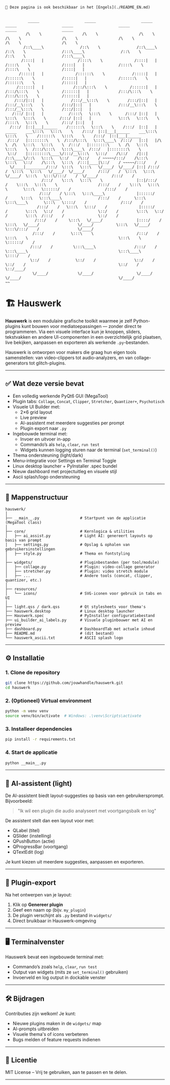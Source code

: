 ```
📘 Deze pagina is ook beschikbaar in het [Engels](./README_EN.md)


          _____                    _____                    _____                    _____                    _____                    _____                    _____                    _____          
         /\    \                  /\    \                  /\    \                  /\    \                  /\    \                  /\    \                  /\    \                  /\    \         
        /::\____\                /::\    \                /::\____\                /::\    \                /:::\____\                /::\    \                /::\    \                /:::\____\        
       /::::|   |               /::::\    \              /::::|   |               /::::\    \              /::::|   |               /::::\    \              /::::\    \              /::::|   |        
      /:::::|   |              /::::::\    \            /:::::|   |              /::::::\    \            /:::::|   |              /::::::\    \            /::::::\    \            /:::::|   |        
     /::::::|   |             /:::/\:::\    \          /::::::|   |             /:::/\:::\    \          /::::::|   |             /:::/\:::\    \          /:::/\:::\    \          /::::::|   |        
    /:::/|::|   |            /:::/__\:::\    \        /:::/|::|   |            /:::/__\:::\    \        /:::/|::|   |            /:::/__\:::\    \        /:::/__\:::\    \        /:::/|::|   |        
   /:::/ |::|   |           /::::\   \:::\    \      /:::/ |::|   |            \:::\   \:::\    \      /:::/ |::|   |            \:::\   \:::\    \      /::::\   \:::\    \      /:::/ |::|   |        
  /:::/  |::|___|______    /::::::\   \:::\    \    /:::/  |::|   | _____    ___\:::\   \:::\    \    /:::/  |::|___|______    ___\:::\   \:::\    \    /::::::\   \:::\    \    /:::/  |::|___|______  
 /:::/   |::::::::\    \  /:::/\:::\   \:::\____\  /:::/   |::|   |/\    \  /\   \:::\   \:::\    \  /:::/   |::::::::\    \  /\   \:::\   \:::\    \  /:::/\:::\   \:::\____\  /:::/   |::::::::\    \ 
 \::/    |:::::::::\____\/:::/__\:::\   \:::/    /\::/    /|::|  /::\____\/::\   \:::\   \::/    /\::/    / ~~~~~/:::/    /\:::\   \:::\   \::/    /\:::\   \:::\  /:::|____|\::/    / ~~~~~/:::/    /
  \/____|_________/:::/  \:::\   \:::\   \/____/  \/____/ |::| /:::/    /  \:::\   \:::\   \/____/  \/____/      /:::/    /  \:::\   \:::\   \/____/  \:::\   \:::\/:::/    /  \/____/      /:::/    / 
                /:::/    \:::\   \:::\    \               |::|/:::/    /    \:::\   \:::\    \                  /:::/    /    \:::\   \:::\    \       \:::\   \::::::/    /               /:::/    /  
               /:::/    / \:::\   \:::\____\              |::::::/    /      \:::\   \:::\____\                /:::/    /      \:::\   \:::\____\       \:::\   \::::/    /               /:::/    /   
              /:::/    /   \:::\   \:::/    /              |:::::/    /        \:::\   \::/    /               \::/    /        \:::\   \::/    /        \:::\  /:::/    /               \::/    /    
             /:::/    /     \:::\   \/____/               |::::/    /          \:::\   \/____/                 \/____/          \:::\   \/____/          \:::\/:::/    /                 \/____/     
            /:::/    /       \:::\    \                   /:::/    /            \:::\    \                                        \:::\    \               \::::::/    /                             
           /:::/    /         \:::\____\                 /:::/    /              \:::\____\                                        \:::\____\               \::::/    /                              
           \::/    /           \::/    /                 \::/    /                \::/    /                                         \::/    /                \::/____/                               
            \/____/             \/____/                   \/____/                  \/____/                                           \/____/                  ~~                                      

```


# 🏗️ Hauswerk

**Hauswerk** is een modulaire grafische toolkit waarmee je zelf Python-plugins kunt bouwen voor mediatoepassingen — zonder direct te programmeren. Via een visuele interface kun je knoppen, sliders, tekstvakken en andere UI-componenten in een overzichtelijk grid plaatsen, live bekijken, aanpassen en exporteren als werkende `.py`-bestanden.

Hauswerk is ontworpen voor makers die graag hun eigen tools samenstellen: van video-clippers tot audio-analyzers, en van collage-generators tot glitch-plugins.

---

## ✅ Wat deze versie bevat

- Een volledig werkende PyQt6 GUI (MegaTool)
- Plugin tabs: `Collage`, `Concat`, `Clipper`, `Stretcher`, `Quantizer+`, `Psychotisch`
- Visuele UI Builder met:
  - 2×6 grid layout
  - Live preview
  - AI-assistent met meerdere suggesties per prompt
  - Plugin export naar `.py`
- Ingebouwde terminal met:
  - Invoer en uitvoer in-app
  - Commando’s als `help`, `clear`, `run test`
  - Widgets kunnen logging sturen naar de terminal (`set_terminal()`)
- Thema ondersteuning (light/dark)
- Menu-integratie voor Settings en Terminal Toggle
- Linux desktop launcher + PyInstaller .spec bundel
- Nieuw dashboard met projectuitleg en visuele stijl
- Ascii splash/logo ondersteuning

---

## 📂 Mappenstructuur

```plaintext
hauswerk/
│
├── __main__.py                  # Startpunt van de applicatie (MegaTool class)
│
├── core/                        # Kernlogica & utilities
│   ├── ai_assist.py             # Light AI: genereert layouts op basis van prompt
│   ├── settings.py              # Opslag & ophalen van gebruikersinstellingen
│   ├── style.py                 # Thema en fontstyling
│
├── widgets/                     # Pluginbestanden (per tool/module)
│   ├── collage.py               # Plugin: video-collage generator
│   ├── stretcher.py             # Plugin: video stretch module
│   ├── ...                      # Andere tools (concat, clipper, quantizer, etc.)
│
├── resources/
│   └── icons/                   # SVG-iconen voor gebruik in tabs en UI
│
├── light.qss / dark.qss         # Qt stylesheets voor thema's
├── hauswerk.desktop             # Linux desktop launcher
├── Hauswerk.spec                # PyInstaller configuratiebestand
├── ui_builder_ai_labels.py      # Visuele pluginbouwer met AI en preview
├── dashboard.py                 # DashboardTab met actuele inhoud
├── README.md                    # (dit bestand)
└── hauswerk_ascii.txt           # ASCII splash logo
```

---

## ⚙️ Installatie

### 1. Clone de repository
```bash
git clone https://github.com/jouwhandle/hauswerk.git
cd hauswerk
```

### 2. (Optioneel) Virtual environment
```bash
python -m venv venv
source venv/bin/activate  # Windows: .\venv\Scripts\activate
```

### 3. Installeer dependencies
```bash
pip install -r requirements.txt
```

### 4. Start de applicatie
```bash
python __main__.py
```

---

## 🤖 AI-assistent (light)

De AI-assistent biedt layout-suggesties op basis van een gebruikersprompt.  
Bijvoorbeeld:

> "Ik wil een plugin die audio analyseert met voortgangsbalk en log"

De assistent stelt dan een layout voor met:
- QLabel (titel)
- QSlider (instelling)
- QPushButton (actie)
- QProgressBar (voortgang)
- QTextEdit (log)

Je kunt kiezen uit meerdere suggesties, aanpassen en exporteren.

---

## 🔁 Plugin-export

Na het ontwerpen van je layout:

1. Klik op **Genereer plugin**
2. Geef een naam op (bijv. `my_plugin`)
3. De plugin verschijnt als `.py` bestand in `widgets/`
4. Direct bruikbaar in Hauswerk-omgeving

---

## 🖥️ Terminalvenster

Hauswerk bevat een ingebouwde terminal met:
- Commando’s zoals `help`, `clear`, `run test`
- Output van widgets (mits ze `set_terminal()` gebruiken)
- Invoerveld en log output in dockable venster

---

## 🛠️ Bijdragen

Contributies zijn welkom! Je kunt:
- Nieuwe plugins maken in de `widgets/` map
- AI-prompts uitbreiden
- Visuele thema's of icons verbeteren
- Bugs melden of feature requests indienen

---

## 📄 Licentie

MIT License – Vrij te gebruiken, aan te passen en te delen.

---